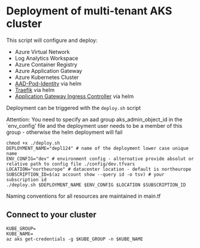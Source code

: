 # Deployment of multi-tenant AKS cluster

This script will configure and deploy:
- Azure Virtual Network
- Log Analytics Workspace
- Azure Container Registry
- Azure Application Gateway
- Azure Kubernetes Cluster
- [AAD-Pod-Identity](https://github.com/Azure/aad-pod-identity) via helm
- [Traefik](https://github.com/traefik/traefik-helm-chart) via helm
- [Application Gateway Ingress Controller](https://github.com/Azure/application-gateway-kubernetes-ingress) via helm

Deployment can be triggered with the `deploy.sh` script

Attention: You need to specify an aad group aks_admin_object_id in the `env_config' file and the deployment user needs to be a member of this group - otherwise the helm deployment will fail

```
chmod +x ./deploy.sh 
DEPLOYMENT_NAME="depl124" # name of the deployment lower case unique name
ENV_CONFIG="dev" # environment config - alternative provide absolut or relative path to config file ./config/dev.tfvars
LOCATION="northeurope" # datacenter location - default is northeurope
SUBSCRIPTION_ID=$(az account show --query id -o tsv) # your subscription id
./deploy.sh $DEPLOYMENT_NAME $ENV_CONFIG $LOCATION $SUBSCRIPTION_ID

```

Naming conventions for all resources are maintained in main.tf


## Connect to your cluster

```
KUBE_GROUP=
KUBE_NAME=
az aks get-credentials -g $KUBE_GROUP -n $KUBE_NAME
```
